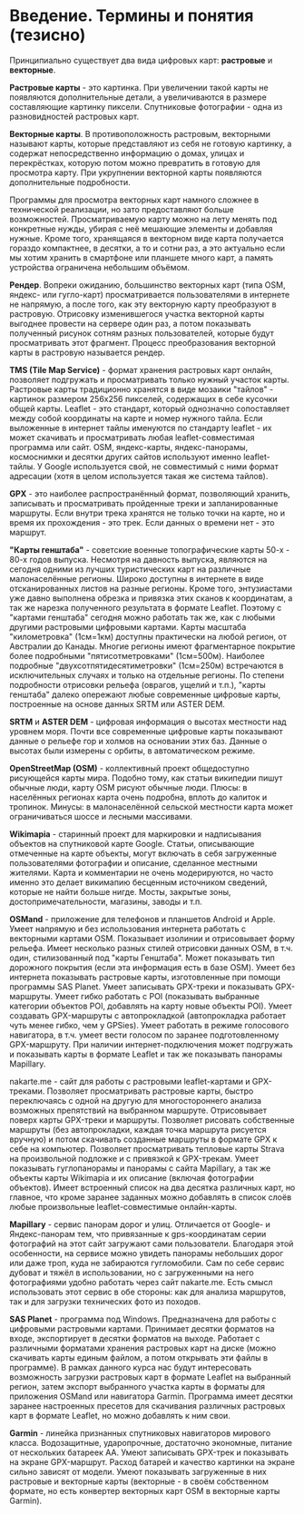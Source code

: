 # Введение. Термины и понятия \(тезисно\)

Принципиально существует два вида цифровых карт: **растровые** и **векторные**.

**Растровые карты** - это картинка. При увеличении такой карты не появляются дополнительные детали, а увеличиваются в размере составляющие картинку пиксели. Спутниковые фотографии - одна из разновидностей растровых карт.

**Векторные карты**. В противоположность растровым, векторными называют карты, которые представляют из себя не готовую картинку, а содержат непосредственно информацию о домах, улицах и перекрёстках, которую потом можно превратить в готовую для просмотра карту. При укрупнении векторной карты появляются дополнительные подробности.

Программы для просмотра векторных карт намного сложнее в технической реализации, но зато предоставляют больше возможностей. Просматриваемую карту можно на лету менять под конкретные нужды, убирая с неё мешающие элементы и добавляя нужные. Кроме того, хранящаяся в векторном виде карта получается гораздо компактнее, в десятки, а то и сотни раз, а это актуально если мы хотим хранить в смартфоне или планшете много карт, а память устройства ограничена небольшим объёмом.

**Рендер**. Вопреки ожиданию, большинство векторных карт \(типа OSM, яндекс- или гугло-карт\) просматривается пользователями в интернете не напрямую, а после того, как эту векторную карту преобразуют в растровую. Отрисовку изменившегося участка векторной карты выгоднее провести на сервере один раз, а потом показывать полученный рисунок сотням разных пользователей, которые будут просматривать этот фрагмент. Процесс преобразования векторной карты в растровую называется рендер.

**TMS \(Tile Map Service\)** - формат хранения растровых карт онлайн, позволяет подгружать и просматривать только нужный участок карты. Растровые карты традиционно хранятся в виде мозаики "тайлов" - картинок размером 256х256 пикселей, содержащих в себе кусочки общей карты. Leaflet - это стандарт, который однозначно сопоставляет между собой координаты на карте и номер нужного тайла. Если выложенные в интернет тайлы именуются по стандарту leaflet - их может скачивать и просматривать любая leaflet-совместимая программа или сайт. OSM, яндекс-карты, яндекс-панорамы, космоснимки и десятки других сайтов используют именно leaflet-тайлы. У Google используется свой, не совместимый с ними формат адресации \(хотя в целом используется такая же система тайлов\).

**GPX** - это наиболее распространённый формат, позволяющий хранить, записывать и просматривать пройденные треки и запланированные маршруты. Если внутри трека хранятся не только точки на карте, но и время их прохождения - это трек. Если данных о времени нет - это маршрут.

**"Карты генштаба"** - советские военные топографические карты 50-х - 80-х годов выпуска. Несмотря на давность выпуска, являются на сегодня одними из лучших туристических карт на различные малонаселённые регионы. Широко доступны в интернете в виде отсканированных листов на разные регионы. Кроме того, энтузиастами уже давно выполнена обрезка и привязка этих сканов к координатам, а так же нарезка полученного результата в формате Leaflet. Поэтому с "картами генштаба" сегодня можно работать так же, как с любыми другими растровыми цифровыми картами. Карты масштаба "километровка" \(1см=1км\) доступны практически на любой регион, от Австралии до Канады. Многие регионы имеют фрагментарное покрытие более подробными "пятисотметровками" \(1см=500м\). Наиболее подробные "двухсотпятидесятиметровки" \(1см=250м\) встречаются в исключительных случаях и только на отдельные регионы. По степени подробности отрисовки рельефа \(оврагов, ущелий и т.п.\), "карты генштаба" далеко опережают любые современные цифровые карты, построенные на основе данных SRTM или ASTER DEM.

**SRTM** и **ASTER DEM** - цифровая информация о высотах местности над уровнем моря. Почти все современные цифровые карты показывают данные о рельефе гор и холмов на основании этих баз. Данные о высотах были измерены с орбиты, в автоматическом режиме.

**OpenStreetMap \(OSM\)** - коллективный проект общедоступно рисующейся карты мира. Подобно тому, как статьи википедии пишут обычные люди, карту OSM рисуют обычные люди. Плюсы: в населённых регионах карта очень подробна, вплоть до калиток и тропинок. Минусы: в малонаселённой сельской местности карта может ограничиваться шоссе и лесными массивами.

**Wikimapia** - старинный проект для маркировки и надписывания объектов на спутниковой карте Google. Статьи, описывающие отмеченные на карте объекты, могут включать в себя загруженные пользователями фотографии и описание, сделанное местными жителями. Карта и комментарии не очень модерируются, но часто именно это делает викимапию бесценным источником сведений, которые не найти больше нигде. Мосты, закрытые зоны, достопримечательности, магазины, заводы и т.п.

**OSMand** - приложение для телефонов и планшетов Android и Apple. Умеет напрямую и без использования интернета работать с векторными картами OSM. Показывает изолинии и отрисовывает форму рельефа. Имеет несколько разных стилей отрисовки данных OSM, в т.ч. один, стилизованный под "карты Генштаба". Может показывать тип дорожного покрытия \(если эта информация есть в базе OSM\). Умеет без интернета показывать растровые карты, изготовленные при помощи программы SAS Planet. Умеет записывать GPX-треки и показывать GPX-маршруты. Умеет гибко работать с POI \(показывать выбранные категории объектов POI, добавлять на карту новые объекты POI\). Умеет создавать GPX-маршруты с автопрокладкой \(автопрокладка работает чуть менее гибко, чем у GPSies\). Умеет работать в режиме голосового навигатора, в т.ч. умеет вести голосом по заранее подготовленному GPX-маршруту. При наличии интернет-подключения может подгружать и показывать карты в формате Leaflet и так же показывать панорамы Mapillary.

nakarte.me - сайт для работы с растровыми leaflet-картами и GPX-треками. Позволяет просматривать растровые карты, быстро переключаясь с одной на другую для многостороннего анализа возможных препятствий на выбранном маршруте. Отрисовывает поверх карты GPX-треки и маршруты. Позволяет рисовать собственные маршруты \(без автопрокладки, каждая точка маршрута рисуется вручную\) и потом скачивать созданные маршруты в формате GPX к себе на компьютер. Позволяет просматривать тепловые карты Strava на произвольной подложке и с привязкой к GPX-трекам. Умеет показывать гуглопанорамы и панорамы с сайта Mapillary, а так же объекты карты Wikimapia и их описание \(включая фотографии объектов\). Имеет встроенный список на два десятка различных карт, но главное, что кроме заранее заданных можно добавлять в список слоёв любые произвольные leaflet-совместимые онлайн-карты.

**Mapillary** - сервис панорам дорог и улиц. Отличается от Google- и Яндекс-панорам тем, что привязанные к gps-координатам серии фотографий на этот сайт загружают сами пользователи. Благодаря этой особенности, на сервисе можно увидеть панорамы небольших дорог или даже троп, куда не забираются гугломобили. Сам по себе сервис дубоват и тяжёл в использовании, но с загруженными на него фотографиями удобно работать через сайт nakarte.me. Есть смысл использовать этот сервис в обе стороны: как для анализа маршрутов, так и для загрузки технических фото из походов.

**SAS Planet** - программа под Windows. Предназначена для работы с цифровыми растровыми картами. Принимает десятки форматов на входе, экспортирует в десятки форматов на выходе. Работает с различными форматами хранения растровых карт на диске \(можно скачивать карты единым файлом, а потом открывать эти файлы в программе\). В рамках данного курса нас будут интересовать возможность загрузки растровых карт в формате Leaflet на выбранный регион, затем экспорт выбранного участка карты в форматы для приложения OSMand или навигатора Garmin. Программа имеет десятки заранее настроенных пресетов для скачивания различных растровых карт в формате Leaflet, но можно добавлять к ним свои.

**Garmin** - линейка признанных спутниковых навигаторов мирового класса. Водозащитные, ударопрочные, достаточно экономные, питание от нескольких батареек AA. Умеют записывать GPX-трек и показывать на экране GPX-маршрут. Расход батарей и качество картинки на экране сильно зависят от модели. Умеют показывать загруженные в них растровые и векторные карты \(векторные - в своём собственном формате, но есть конвертер векторных карт OSM в векторные карты Garmin\).


